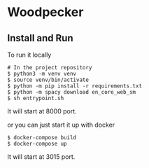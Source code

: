 # Woodpecker

## Install and Run

To run it locally

````
# In the project repository
$ python3 -m venv venv
$ source venv/bin/activate
$ python -m pip install -r requirements.txt
$ python -m spacy download en_core_web_sm
$ sh entrypoint.sh
````
It will start at 8000 port.

or you can just start it up with docker

````
$ docker-compose build
$ docker-compose up
````
It will start at 3015 port.

